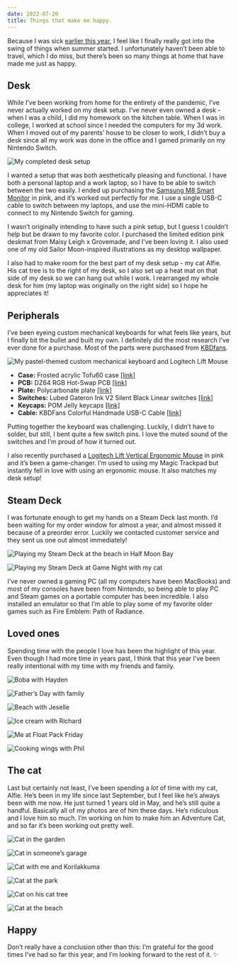 ```yaml
---
date: 2022-07-20
title: Things that make me happy.
---
```

Because I was sick [earlier this year](/posts/2022/03/18/brain-fog/), I feel like I finally really got into the swing of things when summer started. I unfortunately haven’t been able to travel, which I do miss, but there’s been so many things at home that have made me just as happy.

## Desk

While I’ve been working from home for the entirety of the pandemic, I’ve never actually worked on my desk setup. I’ve never even owned a desk - when I was a child, I did my homework on the kitchen table. When I was in college, I worked at school since I needed the computers for my 3d work. When I moved out of my parents’ house to be closer to work, I didn’t buy a desk since all my work was done in the office and I gamed primarily on my Nintendo Switch.

![My completed desk setup](2022-07-20-desk-setup.jpg 'My completed desk setup')

I wanted a setup that was both aesthetically pleasing and functional. I have both a personal laptop and a work laptop, so I have to be able to switch between the two easily. I ended up purchasing the [Samsung M8 Smart Monitor](https://www.samsung.com/us/computing/monitors/smart-monitors/32-m8-4k-smart-monitor-and-streaming-tv-pink-ls32bm80punxgo/) in pink, and it’s worked out perfectly for me. I use a single USB-C cable to switch between my laptops, and use the mini-HDMI cable to connect to my Nintendo Switch for gaming.

I wasn’t originally intending to have such a pink setup, but I guess I couldn’t help but be drawn to my favorite color. I purchased the limited edition pink deskmat from Maisy Leigh x Grovemade, and I’ve been loving it. I also used one of my old Sailor Moon-inspired illustrations as my desktop wallpaper.

I also had to make room for the best part of my desk setup - my cat Alfie. His cat tree is to the right of my desk, so I also set up a heat mat on that side of my desk so we can hang out while I work. I rearranged my whole desk for him (my laptop was originally on the right side) so I hope he appreciates it!

## Peripherals

I’ve been eyeing custom mechanical keyboards for what feels like years, but I finally bit the bullet and built my own. I definitely did the most research I’ve ever done for a purchase. Most of the parts were purchased from [KBDfans](https://kbdfans.com).

![My pastel-themed custom mechanical keyboard and Logitech Lift Mouse](2022-07-20-keyboard.jpg 'My pastel-themed custom mechanical keyboard and Logitech Lift Mouse')

- **Case:** Frosted acrylic Tofu60 case [[link]](https://kbdfans.com/collections/tofu60/products/tofu-acrylic-frosted-60-case)
- **PCB:** DZ64 RGB Hot-Swap PCB [[link]](https://kbdfans.com/products/dz64-rgb-hot-swap-pcb)
- **Plate:** Polycarbonate plate [[link]](https://kbdfans.com/collections/plate/products/60-pc-material-plate?variant=21206992584762)
- **Switches:** Lubed Gateron Ink V2 Silent Black Linear switches [[link]](https://kbdfans.com/products/gateron-ink-v2-silent-black-linear-switches)
- **Keycaps:** POM Jelly keycaps [[link]](https://flashquark.com/product/pom-jelly-rainbow-keycaps-108-keycap-set/)
- **Cable:** KBDFans Colorful Handmade USB-C Cable [[link]](https://kbdfans.com/products/kbdfans-handmade-custom-mechanical-keyboard-usb-c-cable-2)

Putting together the keyboard was challenging. Luckily, I didn’t have to solder, but still, I bent quite a few switch pins. I love the muted sound of the switches and I’m proud of how it turned out.

I also recently purchased a [Logitech Lift Vertical Ergonomic Mouse](https://www.logitech.com/en-us/products/mice/lift-vertical-ergonomic-mouse.html) in pink and it’s been a game-changer. I’m used to using my Magic Trackpad but instantly fell in love with using an ergonomic mouse. It also matches my desk setup!

## Steam Deck

I was fortunate enough to get my hands on a Steam Deck last month. I’d been waiting for my order window for almost a year, and almost missed it because of a preorder error. Luckily we contacted customer service and they sent us one out almost immediately!

<div class="row-double">

![Playing my Steam Deck at the beach in Half Moon Bay](2022-07-20-steam-deck-beach.png 'Playing my Steam Deck at the beach in Half Moon Bay')

![Playing my Steam Deck at Game Night with my cat](2022-07-20-steam-deck-cat.jpg 'Playing my Steam Deck at Game Night with my cat')

</div>

I’ve never owned a gaming PC (all my computers have been MacBooks) and most of my consoles have been from Nintendo, so being able to play PC and Steam games on a portable computer has been incredible. I also installed an emulator so that I’m able to play some of my favorite older games such as Fire Emblem: Path of Radiance.

## Loved ones

Spending time with the people I love has been the highlight of this year. Even though I had more time in years past, I think that this year I’ve been really intentional with my time with my friends and family.

<div class="row-triple">

![Boba with Hayden](2022-07-20-hayden.jpg 'Boba with Hayden')

![Father’s Day with family](2022-07-20-dad.jpg 'Father’s Day with family')

![Beach with Jeselle](2022-07-20-jeselle.jpg 'Beach with Jeselle')

![Ice cream with Richard](2022-07-20-richard.jpg 'Ice cream with Richard')

![Me at Float Pack Friday](2022-07-20-float-pack.jpg 'Me at Float Pack Friday')

![Cooking wings with Phil](2022-07-20-phil.jpg 'Cooking wings with Phil')

</div>

## The cat

Last but certainly not least, I’ve been spending a *lot* of time with my cat, Alfie. He’s been in my life since last September, but I feel like he’s always been with me now. He just turned 1 years old in May, and he’s still quite a handful. Basically all of my photos are of him these days. He’s ridiculous and I love him so much. I’m working on him to make him an Adventure Cat, and so far it’s been working out pretty well.

<div class="row-triple">

![Cat in the garden](2022-07-20-cat-garden.jpg 'Cat in the garden')

![Cat in someone’s garage](2022-07-20-cat-garage.jpg 'Cat in someone’s garage')

![Cat with me and Korilakkuma](2022-07-20-cat-plush.jpg 'Cat with me and Korilakkuma')

![Cat at the park](2022-07-20-cat-park.jpg 'Cat at the park')

![Cat on his cat tree](2022-07-20-cat-perch.jpg 'Cat on his cat tree')

![Cat at the beach](2022-07-20-cat-beach.jpg 'Cat at the beach')

</div>

## Happy

Don’t really have a conclusion other than this: I’m grateful for the good times I’ve had so far this year, and I’m looking forward to the rest of it. ✨
